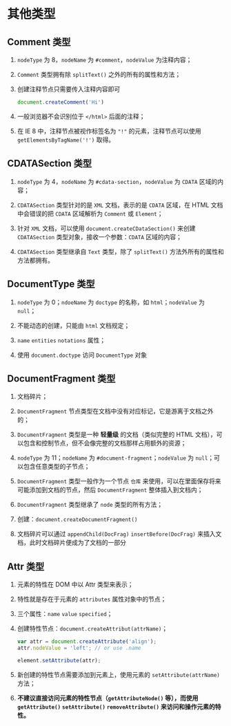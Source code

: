 # 其他类型
## Comment 类型
1. `nodeType` 为 8，`nodeName` 为 `#comment`，`nodeValue` 为注释内容；

2. `Comment` 类型拥有除 `splitText()` 之外的所有的属性和方法；

3. 创建注释节点只需要传入注释内容即可
    ```javascript
    document.createComment('Hi')
    ```

4. 一般浏览器不会识别位于 `</html>` 后面的注释；

5. 在 IE 8 中，注释节点被视作标签名为 `"!"` 的元素，注释节点可以使用 `getElementsByTagName('!')` 取得。

## CDATASection 类型
1. `nodeType` 为 4，`nodeName` 为 `#cdata-section`，`nodeValue` 为 `CDATA` 区域的内容；

2. `CDATASection` 类型针对的是 `XML` 文档，表示的是 `CDATA` 区域，在 HTML 文档中会错误的把 `CDATA` 区域解析为 `Comment` 或 `Element`；

3. 针对 `XML` 文档，可以使用 `document.createCDataSection()` 来创建 `CDATASection` 类型对象，接收一个参数：`CDATA` 区域的内容；

4. `CDATASection` 类型继承自 `Text` 类型，除了 `splitText()` 方法外所有的属性和方法都拥有。

## DocumentType 类型
1. `nodeType` 为 0；`ndoeName` 为 `doctype` 的名称，如 `html`；`nodeValue` 为 `null`；

2. 不能动态的创建，只能由 `html` 文档规定；

3. `name` `entities` `notations` 属性；

4. 使用 `document.doctype` 访问 `DocumentType` 对象

## DocumentFragment 类型
1. 文档碎片；

2. `DocumentFragment` 节点类型在文档中没有对应标记，它是游离于文档之外的；

3. `DocumentFragment` 类型是一种 **轻量级** 的文档（类似完整的 HTML 文档），可以包含和控制节点，但不会像完整的文档那样占用额外的资源；

4. `nodeType` 为 11；`nodeName` 为 `#document-fragment`；`nodeValue` 为 `null`；可以包含任意类型的子节点；

5. `DocumentFragment` 类型一般作为一个节点 `仓库` 来使用，可以在里面保存将来可能添加到文档的节点，然后 `DocumentFragment` 整体插入到文档内；

6. `DocumentFragment` 类型继承了 `node` 类型的所有方法；

7. 创建：`document.createDocumentFragment()`

8. 文档碎片可以通过 `appendChild(DocFrag)` `insertBefore(DocFrag)` 来插入文档，此时文档碎片便成为了文档的一部分

## Attr 类型
1. 元素的特性在 DOM 中以 Attr 类型来表示；

2. 特性就是存在于元素的 `attributes` 属性对象中的节点；

3. 三个属性：`name` `value` `specified`；

4. 创建特性节点：`document.createAttribut(attrName)`；
    ```javascript
    var attr = document.createAttribute('align');
    attr.nodeValue = 'left'; // or use .name

    element.setAttribute(attr);
    ```

5. 新创建的特性节点需要添加到元素上，使用元素的 `setAttribute(attrName)` 方法；

6. **不建议直接访问元素的特性节点（`getAttributeNode()` 等），而使用 `getAttribute()` `setAttribute()` `removeAttribute()` 来访问和操作元素的特性。**
